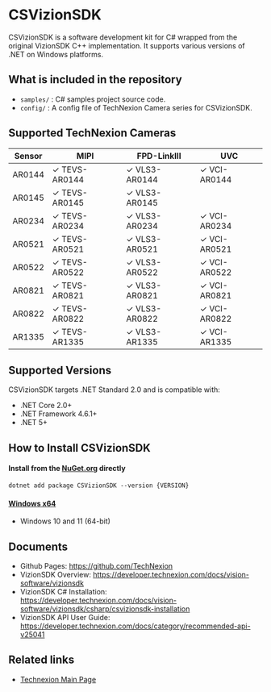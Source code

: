 # CSVizionSDK
CSVizionSDK is a software development kit for C# wrapped from the original VizionSDK C++ implementation. It supports various versions of .NET on Windows platforms.

## What is included in the repository
- `samples/` : C# samples project source code.
- `config/` : A config file of TechNexion Camera series for CSVizionSDK.

## Supported TechNexion Cameras

| Sensor | MIPI           | FPD-LinkIII      | UVC            |
|--------|----------------|------------------|----------------|
| AR0144 | ✓ TEVS-AR0144  | ✓ VLS3-AR0144    | ✓ VCI-AR0144   |
| AR0145 | ✓ TEVS-AR0145  | ✓ VLS3-AR0145    |                |
| AR0234 | ✓ TEVS-AR0234  | ✓ VLS3-AR0234    | ✓ VCI-AR0234   |
| AR0521 | ✓ TEVS-AR0521  | ✓ VLS3-AR0521    | ✓ VCI-AR0521   |
| AR0522 | ✓ TEVS-AR0522  | ✓ VLS3-AR0522    | ✓ VCI-AR0522   |
| AR0821 | ✓ TEVS-AR0821  | ✓ VLS3-AR0821    | ✓ VCI-AR0821   |
| AR0822 | ✓ TEVS-AR0822  | ✓ VLS3-AR0822    | ✓ VCI-AR0822   |
| AR1335 | ✓ TEVS-AR1335  | ✓ VLS3-AR1335    | ✓ VCI-AR1335   |
  
## Supported Versions
CSVizionSDK targets .NET Standard 2.0 and is compatible with:

- .NET Core 2.0+
- .NET Framework 4.6.1+
- .NET 5+

## How to Install CSVizionSDK

#### Install from the [NuGet.org](https://www.nuget.org/packages/CSVizionSDK) directly
```
dotnet add package CSVizionSDK --version {VERSION}
```

#### [Windows x64](https://developer.technexion.com/docs/vision-software/vizionsdk/csharp/csvizionsdk-installation#windows-x64)
- Windows 10 and 11 (64-bit)
  
## Documents
- Github Pages: https://github.com/TechNexion
- VizionSDK Overview: https://developer.technexion.com/docs/vision-software/vizionsdk
- VizionSDK C# Installation: https://developer.technexion.com/docs/vision-software/vizionsdk/csharp/csvizionsdk-installation
- VizionSDK API User Guide: https://developer.technexion.com/docs/category/recommended-api-v25041

## Related links
- [Technexion Main Page](https://www.technexion.com/)